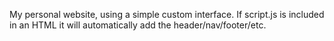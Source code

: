 My personal website, using a simple custom interface. If script.js is included in an HTML it will automatically add the header/nav/footer/etc.
